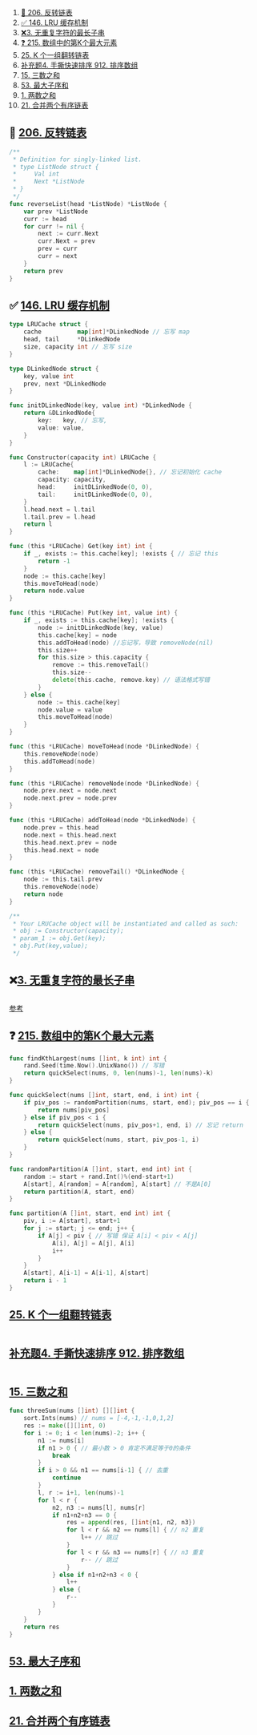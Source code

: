 

1. [🚀 206. 反转链表](#-206-反转链表)
2. [✅ 146. LRU 缓存机制](#-146-lru-缓存机制)
3. [❌3. 无重复字符的最长子串](#3-无重复字符的最长子串)
4. [❓ 215. 数组中的第K个最大元素](#-215-数组中的第k个最大元素)
5. [25. K 个一组翻转链表](#25-k-个一组翻转链表)
6. [补充题4. 手撕快速排序 912. 排序数组](#补充题4-手撕快速排序-912-排序数组)
7. [15. 三数之和](#15-三数之和)
8. [53. 最大子序和](#53-最大子序和)
9. [1. 两数之和](#1-两数之和)
10. [21. 合并两个有序链表](#21-合并两个有序链表)



<!-- [206. 反转链表](https://leetcode-cn.com/problems/reverse-linked-list/) 

[146. LRU 缓存机制](https://leetcode-cn.com/problems/lru-cache/)

[3. 无重复字符的最长子串](https://leetcode-cn.com/problems/longest-substring-without-repeating-characters/)

[215. 数组中的第K个最大元素](https://leetcode-cn.com/problems/kth-largest-element-in-an-array/)

[25. K 个一组翻转链表](https://leetcode-cn.com/problems/reverse-nodes-in-k-group/)

[补充题4. 手撕快速排序 912. 排序数组](https://leetcode-cn.com/problems/sort-an-array/)

[15. 三数之和](https://leetcode-cn.com/problems/3sum/)

[53. 最大子序和](https://leetcode-cn.com/problems/maximum-subarray/)

[1. 两数之和](https://leetcode-cn.com/problems/two-sum/)

[21. 合并两个有序链表](https://leetcode-cn.com/problems/merge-two-sorted-lists/) -->





## 🚀 [206. 反转链表](https://leetcode-cn.com/problems/reverse-linked-list/) 

```go
/**
 * Definition for singly-linked list.
 * type ListNode struct {
 *     Val int
 *     Next *ListNode
 * }
 */
func reverseList(head *ListNode) *ListNode {
    var prev *ListNode 
    curr := head
    for curr != nil {
        next := curr.Next 
        curr.Next = prev
        prev = curr 
        curr = next
    }
    return prev
}
```





## ✅ [146. LRU 缓存机制](https://leetcode-cn.com/problems/lru-cache/)


```go
type LRUCache struct {
	cache          map[int]*DLinkedNode // 忘写 map
	head, tail     *DLinkedNode
	size, capacity int // 忘写 size
}

type DLinkedNode struct {
	key, value int
	prev, next *DLinkedNode
}

func initDLinkedNode(key, value int) *DLinkedNode {
	return &DLinkedNode{
		key:   key, // 忘写,
		value: value,
	}
}

func Constructor(capacity int) LRUCache {
	l := LRUCache{
		cache:    map[int]*DLinkedNode{}, // 忘记初始化 cache
		capacity: capacity,
		head:     initDLinkedNode(0, 0),
		tail:     initDLinkedNode(0, 0),
	}
	l.head.next = l.tail
	l.tail.prev = l.head
	return l
}

func (this *LRUCache) Get(key int) int {
	if _, exists := this.cache[key]; !exists { // 忘记 this
		return -1
	}
	node := this.cache[key]
	this.moveToHead(node)
	return node.value
}

func (this *LRUCache) Put(key int, value int) {
	if _, exists := this.cache[key]; !exists {
		node := initDLinkedNode(key, value)
		this.cache[key] = node
		this.addToHead(node) //忘记写，导致 removeNode(nil)
		this.size++
		for this.size > this.capacity {
			remove := this.removeTail()
			this.size--
			delete(this.cache, remove.key) // 语法格式写错
		}
	} else {
		node := this.cache[key]
		node.value = value
		this.moveToHead(node)
	}
}

func (this *LRUCache) moveToHead(node *DLinkedNode) {
	this.removeNode(node)
	this.addToHead(node)
}

func (this *LRUCache) removeNode(node *DLinkedNode) {
	node.prev.next = node.next
	node.next.prev = node.prev
}

func (this *LRUCache) addToHead(node *DLinkedNode) {
	node.prev = this.head
	node.next = this.head.next
	this.head.next.prev = node
	this.head.next = node
}

func (this *LRUCache) removeTail() *DLinkedNode {
	node := this.tail.prev
	this.removeNode(node)
	return node
}

/**
 * Your LRUCache object will be instantiated and called as such:
 * obj := Constructor(capacity);
 * param_1 := obj.Get(key);
 * obj.Put(key,value);
 */

```

## ❌[3. 无重复字符的最长子串](https://leetcode-cn.com/problems/longest-substring-without-repeating-characters/)

```go

```

[参考](https://www.bilibili.com/video/BV1ub4y1d7Z8)

## ❓ [215. 数组中的第K个最大元素](https://leetcode-cn.com/problems/kth-largest-element-in-an-array/)


```go
func findKthLargest(nums []int, k int) int {
	rand.Seed(time.Now().UnixNano()) // 写错
	return quickSelect(nums, 0, len(nums)-1, len(nums)-k)
}

func quickSelect(nums []int, start, end, i int) int {
	if piv_pos := randomPartition(nums, start, end); piv_pos == i {
		return nums[piv_pos]
	} else if piv_pos < i {
		return quickSelect(nums, piv_pos+1, end, i) // 忘记 return
	} else {
		return quickSelect(nums, start, piv_pos-1, i)
	}
}

func randomPartition(A []int, start, end int) int {
	random := start + rand.Int()%(end-start+1)
	A[start], A[random] = A[random], A[start] // 不是A[0]
	return partition(A, start, end)
}

func partition(A []int, start, end int) int {
	piv, i := A[start], start+1
	for j := start; j <= end; j++ {
		if A[j] < piv { // 写错 保证 A[i] < piv < A[j]
			A[i], A[j] = A[j], A[i]
			i++
		}
	}
	A[start], A[i-1] = A[i-1], A[start]
	return i - 1
}
```


## [25. K 个一组翻转链表](https://leetcode-cn.com/problems/reverse-nodes-in-k-group/)


```go

```

## [补充题4. 手撕快速排序 912. 排序数组](https://leetcode-cn.com/problems/sort-an-array/)

```go

```

## [15. 三数之和](https://leetcode-cn.com/problems/3sum/)

```go
func threeSum(nums []int) [][]int {
	sort.Ints(nums) // nums = [-4,-1,-1,0,1,2]
	res := make([][]int, 0)
	for i := 0; i < len(nums)-2; i++ {
		n1 := nums[i]
		if n1 > 0 { // 最小数 > 0 肯定不满足等于0的条件
			break
		}
		if i > 0 && n1 == nums[i-1] { // 去重
			continue
		}
		l, r := i+1, len(nums)-1
		for l < r {
			n2, n3 := nums[l], nums[r]
			if n1+n2+n3 == 0 {
				res = append(res, []int{n1, n2, n3})
				for l < r && n2 == nums[l] { // n2 重复
					l++ // 跳过
				}
				for l < r && n3 == nums[r] { // n3 重复
					r-- // 跳过
				}
			} else if n1+n2+n3 < 0 {
				l++
			} else {
				r--
			}
		}
	}
	return res
}
```

## [53. 最大子序和](https://leetcode-cn.com/problems/maximum-subarray/)

## [1. 两数之和](https://leetcode-cn.com/problems/two-sum/)

## [21. 合并两个有序链表](https://leetcode-cn.com/problems/merge-two-sorted-lists/)


